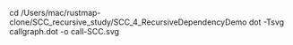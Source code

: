cd /Users/mac/rustmap-clone/SCC_recursive_study/SCC_4_RecursiveDependencyDemo
dot -Tsvg callgraph.dot -o call-SCC.svg
